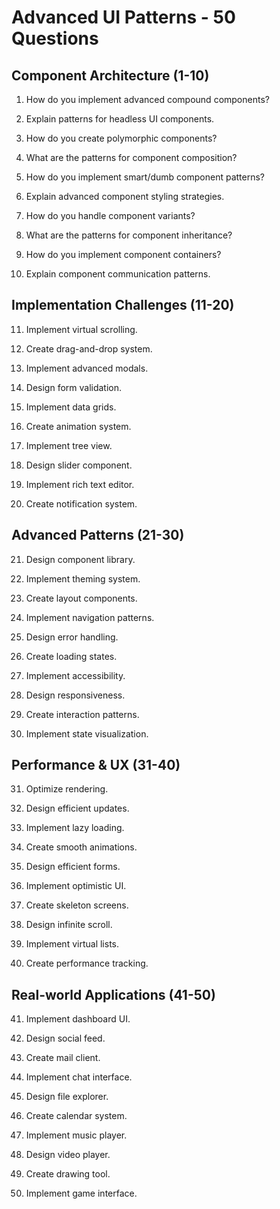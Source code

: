 # Advanced UI Patterns - 50 Questions

## Component Architecture (1-10)

1. How do you implement advanced compound components?

2. Explain patterns for headless UI components.

3. How do you create polymorphic components?

4. What are the patterns for component composition?

5. How do you implement smart/dumb component patterns?

6. Explain advanced component styling strategies.

7. How do you handle component variants?

8. What are the patterns for component inheritance?

9. How do you implement component containers?

10. Explain component communication patterns.

## Implementation Challenges (11-20)

11. Implement virtual scrolling.

12. Create drag-and-drop system.

13. Implement advanced modals.

14. Design form validation.

15. Implement data grids.

16. Create animation system.

17. Implement tree view.

18. Design slider component.

19. Implement rich text editor.

20. Create notification system.

## Advanced Patterns (21-30)

21. Design component library.

22. Implement theming system.

23. Create layout components.

24. Implement navigation patterns.

25. Design error handling.

26. Create loading states.

27. Implement accessibility.

28. Design responsiveness.

29. Create interaction patterns.

30. Implement state visualization.

## Performance & UX (31-40)

31. Optimize rendering.

32. Design efficient updates.

33. Implement lazy loading.

34. Create smooth animations.

35. Design efficient forms.

36. Implement optimistic UI.

37. Create skeleton screens.

38. Design infinite scroll.

39. Implement virtual lists.

40. Create performance tracking.

## Real-world Applications (41-50)

41. Implement dashboard UI.

42. Design social feed.

43. Create mail client.

44. Implement chat interface.

45. Design file explorer.

46. Create calendar system.

47. Implement music player.

48. Design video player.

49. Create drawing tool.

50. Implement game interface.